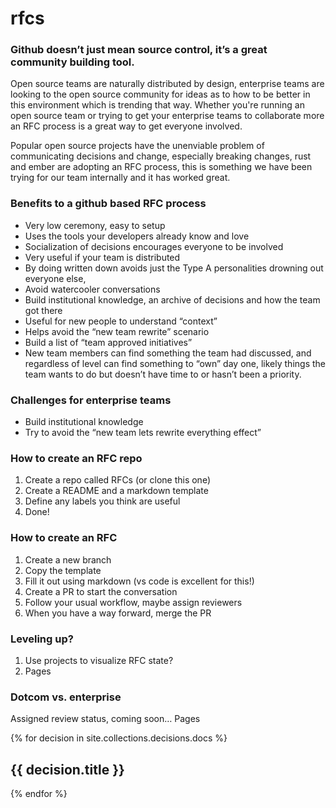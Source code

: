 # rfcs

### Github doesn’t just mean source control, it’s a great community building tool.

Open source teams are naturally distributed by design, enterprise teams are looking to the 
open source community for ideas as to how to be better in this environment which is trending 
that way. Whether you're running an open source team or trying to get your enterprise teams to 
collaborate more an RFC process is a great way to get everyone involved.

Popular open source projects have the unenviable problem of communicating decisions and change, 
especially breaking changes, rust and ember are adopting an RFC process, this is something 
we have been trying for our team internally and it has worked great.

### Benefits to a github based RFC process

* Very low ceremony, easy to setup
* Uses the tools your developers already know and love
* Socialization of decisions encourages everyone to be involved
* Very useful if your team is distributed
* By doing written down avoids just the Type A personalities drowning out everyone else, <anecdote>
* Avoid watercooler conversations
* Build institutional knowledge, an archive of decisions and how the team got there
* Useful for new people to understand “context”
* Helps avoid the “new team rewrite” scenario
* Build a list of “team approved initiatives”
* New team members can find something the team had discussed, and regardless of level can find something to “own” day one, likely things the team wants to do but doesn’t have time to or hasn’t been a priority. 

### Challenges for enterprise teams

* Build institutional knowledge
* Try to avoid the “new team lets rewrite everything effect”

### How to create an RFC repo

1. Create a repo called RFCs (or clone this one)
1. Create a README and a markdown template
1. Define any labels you think are useful
1. Done!

### How to create an RFC

1. Create a new branch
1. Copy the template
1. Fill it out using markdown (vs code is excellent for this!)
1. Create a PR to start the conversation
1. Follow your usual workflow, maybe assign reviewers
1. When you have a way forward, merge the PR

### Leveling up?

1. Use projects to visualize RFC state?
1. Pages

### Dotcom vs. enterprise

Assigned review status, coming soon…
Pages

{% for decision in site.collections.decisions.docs %}
  <h2>{{ decision.title }}</h2>
{% endfor %}